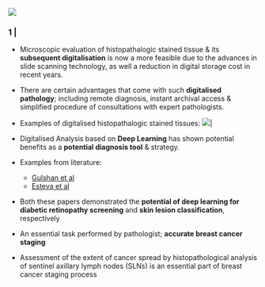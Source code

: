 ![](https://i.imgur.com/0oW3bQA.png)

### 1 | 

- Microscopic evaluation of histopathalogic stained tissue & its **subsequent digitalisation** is now a more feasible due to the advances in slide scanning technology, as well a reduction in digital storage cost in recent years.
- There are certain advantages that come with such **digitalised pathology**; including remote diagnosis, instant archival access & simplified procedure of consultations with expert pathologists.

- Examples of digitalised histopathalogic stained tissues:
![](https://i.imgur.com/9CguKyI.png)|

- Digitalised Analysis based on **Deep Learning** has shown potential benefits as a **potential diagnosis tool** & strategy. 
- Examples from literature:
  - [Gulshan et al](https://jamanetwork.com/journals/jama/fullarticle/2588763)
  - [Esteva et al](https://pubmed.ncbi.nlm.nih.gov/28117445/) 
- Both these papers demonstrated the <b>potential of deep learning for diabetic retinopathy screening</b> and <b>skin lesion classification</b>, respectively
- An essential task performed by pathologist; **accurate breast cancer staging**
- Assessment of the extent of cancer spread by histopathological analysis of sentinel axillary lymph nodes (SLNs) is an essential part of breast cancer staging process

